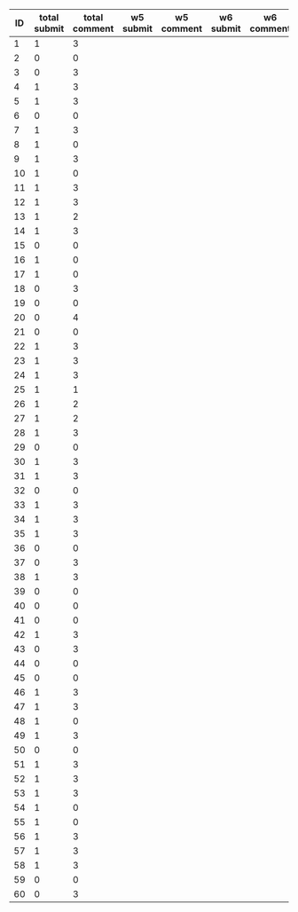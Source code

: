 |   ID |   total submit |   total comment | w5 submit   | w5 comment   | w6 submit   | w6 comment   | w7 submit   | w7 comment   | w8 submit   | w8 comment   |
|------|----------------|-----------------|-------------|--------------|-------------|--------------|-------------|--------------|-------------|--------------|
|    1 |              1 |               3 |             |              |             |              |             |              |             |              |
|    2 |              0 |               0 |             |              |             |              |             |              |             |              |
|    3 |              0 |               3 |             |              |             |              |             |              |             |              |
|    4 |              1 |               3 |             |              |             |              |             |              |             |              |
|    5 |              1 |               3 |             |              |             |              |             |              |             |              |
|    6 |              0 |               0 |             |              |             |              |             |              |             |              |
|    7 |              1 |               3 |             |              |             |              |             |              |             |              |
|    8 |              1 |               0 |             |              |             |              |             |              |             |              |
|    9 |              1 |               3 |             |              |             |              |             |              |             |              |
|   10 |              1 |               0 |             |              |             |              |             |              |             |              |
|   11 |              1 |               3 |             |              |             |              |             |              |             |              |
|   12 |              1 |               3 |             |              |             |              |             |              |             |              |
|   13 |              1 |               2 |             |              |             |              |             |              |             |              |
|   14 |              1 |               3 |             |              |             |              |             |              |             |              |
|   15 |              0 |               0 |             |              |             |              |             |              |             |              |
|   16 |              1 |               0 |             |              |             |              |             |              |             |              |
|   17 |              1 |               0 |             |              |             |              |             |              |             |              |
|   18 |              0 |               3 |             |              |             |              |             |              |             |              |
|   19 |              0 |               0 |             |              |             |              |             |              |             |              |
|   20 |              0 |               4 |             |              |             |              |             |              |             |              |
|   21 |              0 |               0 |             |              |             |              |             |              |             |              |
|   22 |              1 |               3 |             |              |             |              |             |              |             |              |
|   23 |              1 |               3 |             |              |             |              |             |              |             |              |
|   24 |              1 |               3 |             |              |             |              |             |              |             |              |
|   25 |              1 |               1 |             |              |             |              |             |              |             |              |
|   26 |              1 |               2 |             |              |             |              |             |              |             |              |
|   27 |              1 |               2 |             |              |             |              |             |              |             |              |
|   28 |              1 |               3 |             |              |             |              |             |              |             |              |
|   29 |              0 |               0 |             |              |             |              |             |              |             |              |
|   30 |              1 |               3 |             |              |             |              |             |              |             |              |
|   31 |              1 |               3 |             |              |             |              |             |              |             |              |
|   32 |              0 |               0 |             |              |             |              |             |              |             |              |
|   33 |              1 |               3 |             |              |             |              |             |              |             |              |
|   34 |              1 |               3 |             |              |             |              |             |              |             |              |
|   35 |              1 |               3 |             |              |             |              |             |              |             |              |
|   36 |              0 |               0 |             |              |             |              |             |              |             |              |
|   37 |              0 |               3 |             |              |             |              |             |              |             |              |
|   38 |              1 |               3 |             |              |             |              |             |              |             |              |
|   39 |              0 |               0 |             |              |             |              |             |              |             |              |
|   40 |              0 |               0 |             |              |             |              |             |              |             |              |
|   41 |              0 |               0 |             |              |             |              |             |              |             |              |
|   42 |              1 |               3 |             |              |             |              |             |              |             |              |
|   43 |              0 |               3 |             |              |             |              |             |              |             |              |
|   44 |              0 |               0 |             |              |             |              |             |              |             |              |
|   45 |              0 |               0 |             |              |             |              |             |              |             |              |
|   46 |              1 |               3 |             |              |             |              |             |              |             |              |
|   47 |              1 |               3 |             |              |             |              |             |              |             |              |
|   48 |              1 |               0 |             |              |             |              |             |              |             |              |
|   49 |              1 |               3 |             |              |             |              |             |              |             |              |
|   50 |              0 |               0 |             |              |             |              |             |              |             |              |
|   51 |              1 |               3 |             |              |             |              |             |              |             |              |
|   52 |              1 |               3 |             |              |             |              |             |              |             |              |
|   53 |              1 |               3 |             |              |             |              |             |              |             |              |
|   54 |              1 |               0 |             |              |             |              |             |              |             |              |
|   55 |              1 |               0 |             |              |             |              |             |              |             |              |
|   56 |              1 |               3 |             |              |             |              |             |              |             |              |
|   57 |              1 |               3 |             |              |             |              |             |              |             |              |
|   58 |              1 |               3 |             |              |             |              |             |              |             |              |
|   59 |              0 |               0 |             |              |             |              |             |              |             |              |
|   60 |              0 |               3 |             |              |             |              |             |              |             |              |